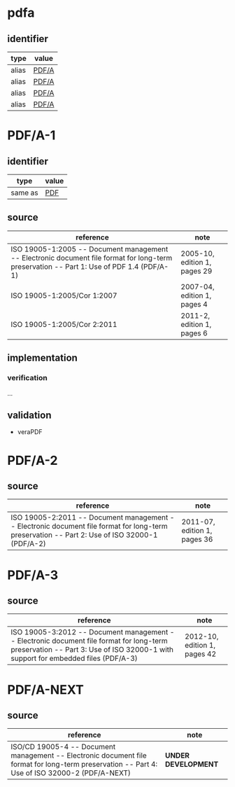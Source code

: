 # pdfa

## identifier
| type              | value
| ----------------- | -----
| alias             | [PDF/A](#pdf/a-1)
| alias             | [PDF/A](#pdf/a-2)
| alias             | [PDF/A](#pdf/a-3)
| alias             | [PDF/A](#pdf/a-next)

# PDF/A-1

## identifier
| type              | value
| ----------------- | -----
| same as           | [PDF](pdf.md)

## source
| reference | note
| --------- | ----
| ISO 19005-1:2005 -- Document management -- Electronic document file format for long-term preservation -- Part 1: Use of PDF 1.4 (PDF/A-1) | 2005-10, edition 1, pages 29
| ISO 19005-1:2005/Cor 1:2007 | 2007-04, edition 1, pages 4
| ISO 19005-1:2005/Cor 2:2011 | 2011-2, edition 1, pages 6

## implementation
### verification
...
## validation
* veraPDF


# PDF/A-2
## source
| reference | note
| --------- | ----
| ISO 19005-2:2011 -- Document management -- Electronic document file format for long-term preservation -- Part 2: Use of ISO 32000-1 (PDF/A-2) | 2011-07, edition 1, pages 36

# PDF/A-3
## source
| reference | note
| --------- | ----
| ISO 19005-3:2012 -- Document management -- Electronic document file format for long-term preservation -- Part 3: Use of ISO 32000-1 with support for embedded files (PDF/A-3) | 2012-10, edition 1, pages 42

# PDF/A-NEXT
## source
| reference | note
| --------- | ----
| ISO/CD 19005-4 -- Document management -- Electronic document file format for long-term preservation -- Part 4: Use of ISO 32000-2 (PDF/A-NEXT) | **UNDER DEVELOPMENT**
